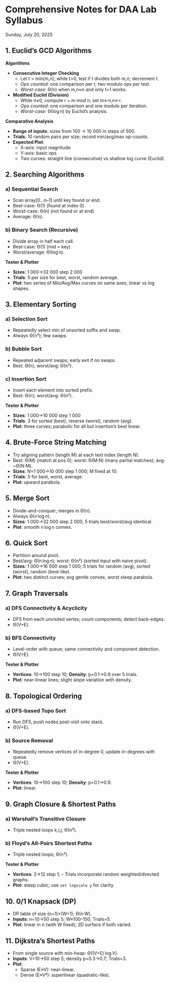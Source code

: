 # Comprehensive Notes for DAA Lab Syllabus

Sunday, July 20, 2025

## 1. Euclid’s GCD Algorithms  
**Algorithms**  
- **Consecutive Integer Checking**  
  - Let t = min(m,n); while t>0, test if t divides both m,n; decrement t.  
  - *Ops counted*: one comparison per t, two modulo ops per test.  
  - *Worst-case*: Θ(n) when m,n≈n and only t=1 works.  
- **Modified Euclid (Division)**  
  - While n≠0, compute r = m mod n; set m←n,n←r.  
  - *Ops counted*: one comparison and one modulo per iteration.  
  - *Worst-case*: Θ(log n) by Euclid’s analysis.  

**Comparative Analysis**  
- **Range of inputs**: sizes from 100 → 10 000 in steps of 500.  
- **Trials**: 10 random pairs per size; record min/avg/max op-counts.  
- **Expected Plot**:  
  - X-axis: input magnitude  
  - Y-axis: basic ops  
  - Two curves: straight line (consecutive) vs shallow log curve (Euclid).  

## 2. Searching Algorithms  
### a) Sequential Search  
- Scan array[0…n–1] until key found or end.  
- Best-case: Θ(1) (found at index 0)  
- Worst-case: Θ(n) (not found or at end)  
- Average: Θ(n).  
### b) Binary Search (Recursive)  
- Divide array in half each call.  
- Best-case: Θ(1) (mid = key)  
- Worst/average: Θ(log n).  

**Tester & Plotter**  
- **Sizes**: 1 000→32 000 step 2 000  
- **Trials**: 5 per size for best, worst, random average.  
- **Plot**: two series of Min/Avg/Max curves on same axes; linear vs log shapes.  

## 3. Elementary Sorting  
### a) Selection Sort  
- Repeatedly select min of unsorted suffix and swap.  
- Always Θ(n²); few swaps.  
### b) Bubble Sort  
- Repeated adjacent swaps; early exit if no swaps.  
- Best: Θ(n); worst/avg: Θ(n²).  
### c) Insertion Sort  
- Insert each element into sorted prefix.  
- Best: Θ(n); worst/avg: Θ(n²).  

**Tester & Plotter**  
- **Sizes**: 1 000→10 000 step 1 000  
- **Trials**: 3 for sorted (best), reverse (worst), random (avg).  
- **Plot**: three curves; parabolic for all but insertion’s best linear.  

## 4. Brute-Force String Matching  
- Try aligning pattern (length M) at each text index (length N).  
- Best: Θ(M) (match at pos 0); worst: Θ(M·N) (many partial matches); avg: ~Θ(N·M).  
- **Sizes**: N=1 000→10 000 step 1 000; M fixed at 10.  
- **Trials**: 5 for best, worst, average.  
- **Plot**: upward parabola.  

## 5. Merge Sort  
- Divide-and-conquer; merges in Θ(n).  
- Always Θ(n log n).  
- **Sizes**: 1 000→32 000 step 2 000; 5 trials best/worst/avg identical.  
- **Plot**: smooth n log n convex.  

## 6. Quick Sort  
- Partition around pivot.  
- Best/avg: Θ(n log n); worst: Θ(n²) (sorted input with naive pivot).  
- **Sizes**: 1 000→16 000 step 1 000; 5 trials for random (avg), sorted (worst), random (best-like).  
- **Plot**: two distinct curves; avg gentle convex, worst steep parabola.  

## 7. Graph Traversals  
### a) DFS Connectivity & Acyclicity  
- DFS from each unvisited vertex; count components; detect back-edges.  
- Θ(V+E).  
### b) BFS Connectivity  
- Level-order with queue; same connectivity and component detection.  
- Θ(V+E).  

**Tester & Plotter**  
- **Vertices**: 10→100 step 10; **Density**: p=0.1→0.9 over 5 trials.  
- **Plot**: near-linear lines; slight slope variation with density.  

## 8. Topological Ordering  
### a) DFS-based Topo Sort  
- Run DFS, push nodes post-visit onto stack.  
- Θ(V+E).  
### b) Source Removal  
- Repeatedly remove vertices of in-degree 0, update in-degrees with queue.  
- Θ(V+E).  

**Tester & Plotter**  
- **Vertices**: 10→100 step 10; **Density**: p=0.1→0.9.  
- **Plot**: linear.  

## 9. Graph Closure & Shortest Paths  
### a) Warshall’s Transitive Closure  
- Triple nested loops k,i,j; Θ(n³).  
### b) Floyd’s All-Pairs Shortest Paths  
- Triple nested loops; Θ(n³).  

**Tester & Plotter**  
- **Vertices**: 2→12 step 1;  – Trials incorporate random weighted/directed graphs.  
- **Plot**: steep cubic; use `set logscale y` for clarity.  

## 10. 0/1 Knapsack (DP)  
- DP table of size (n+1)×(W+1); Θ(n·W).  
- **Inputs**: n=10→50 step 5; W≈100–150; Trials=5.  
- **Plot**: linear in n (with W fixed); 2D surface if both varied.  

## 11. Dijkstra’s Shortest Paths  
- From single source with min-heap: Θ((V+E) log V).  
- **Inputs**: V=10→50 step 5; density p=0.3→0.7; Trials=3.  
- **Plot**:  
  - Sparse (E≈V): near-linear.  
  - Dense (E≈V²): superlinear (quadratic-like).  
